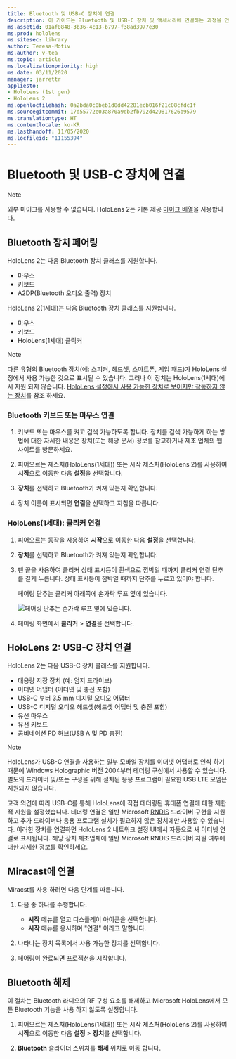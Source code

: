 ```yaml
---
title: Bluetooth 및 USB-C 장치에 연결
description: 이 가이드는 Bluetooth 및 USB-C 장치 및 액세서리에 연결하는 과정을 안내합니다.
ms.assetid: 01af0848-3b36-4c13-b797-f38ad3977e30
ms.prod: hololens
ms.sitesec: library
author: Teresa-Motiv
ms.author: v-tea
ms.topic: article
ms.localizationpriority: high
ms.date: 03/11/2020
manager: jarrettr
appliesto:
- HoloLens (1st gen)
- HoloLens 2
ms.openlocfilehash: 0a2bda0c0beb1d8dd42281ecb016f21c08cfdc1f
ms.sourcegitcommit: 17d55772e03a870a9db2fb792d429817626b9579
ms.translationtype: HT
ms.contentlocale: ko-KR
ms.lasthandoff: 11/05/2020
ms.locfileid: "11155394"
---
```

# Bluetooth 및 USB-C 장치에 연결

> [!NOTE]
> 외부 마이크를 사용할 수 없습니다. HoloLens 2는 기본 제공 [마이크 배열](hololens2-hardware.md#audio-and-speech)을 사용합니다.

## Bluetooth 장치 페어링

HoloLens 2는 다음 Bluetooth 장치 클래스를 지원합니다.

- 마우스
- 키보드
- A2DP(Bluetooth 오디오 출력) 장치

HoloLens 2(1세대)는 다음 Bluetooth 장치 클래스를 지원합니다.

- 마우스
- 키보드
- HoloLens(1세대) 클릭커

> [!NOTE]
> 다른 유형의 Bluetooth 장치(예: 스피커, 헤드셋, 스마트폰, 게임 패드)가 HoloLens 설정에서 사용 가능한 것으로 표시될 수 있습니다. 그러나 이 장치는 HoloLens(1세대)에서 지원 되지 않습니다. [HoloLens 설정에서 사용 가능한 장치로 보이지만 작동하지 않는 장치](hololens-FAQ.md#hololens-settings-lists-devices-as-available-but-the-devices-dont-work)를 참조 하세요.

### Bluetooth 키보드 또는 마우스 연결

1. 키보드 또는 마우스를 켜고 검색 가능하도록 합니다. 장치를 검색 가능하게 하는 방법에 대한 자세한 내용은 장치(또는 해당 문서) 정보를 참고하거나 제조 업체의 웹 사이트를 방문하세요.

1. 피어오르는 제스처(HoloLens(1세대)) 또는 시작 제스처(HoloLens 2)를 사용하여 **시작**으로 이동한 다음 **설정**을 선택합니다.

1. **장치**를 선택하고 Bluetooth가 켜져 있는지 확인합니다.  

1. 장치 이름이 표시되면 **연결**을 선택하고 지침을 따릅니다.

### HoloLens(1세대): 클리커 연결

1. 피어오르는 동작을 사용하여 **시작**으로 이동한 다음 **설정**을 선택합니다.

1. **장치**를 선택하고 Bluetooth가 켜져 있는지 확인합니다.

1. 펜 끝을 사용하여 클리커 상태 표시등이 흰색으로 깜박일 때까지 클리커 연결 단추를 길게 누릅니다. 상태 표시등이 깜박일 때까지 단추를 누르고 있어야 합니다.  

   페어링 단추는 클리커 아래쪽에 손가락 루프 옆에 있습니다.
   
   ![페어링 단추는 손가락 루프 옆에 있습니다.](images/use-hololens-clicker-1.png)
   
1. 페어링 화면에서 **클리커** > **연결**을 선택합니다.

## HoloLens 2: USB-C 장치 연결

HoloLens 2는 다음 USB-C 장치 클래스를 지원합니다.

- 대용량 저장 장치 (예: 엄지 드라이브)
- 이더넷 어댑터 (이더넷 및 충전 포함)
- USB-C 부터 3.5 mm 디지털 오디오 어댑터
- USB-C 디지털 오디오 헤드셋(헤드셋 어댑터 및 충전 포함)
- 유선 마우스
- 유선 키보드
- 콤비네이션 PD 허브(USB A 및 PD 충전)

> [!NOTE]
> HoloLens가 USB-C 연결을 사용하는 일부 모바일 장치를 이더넷 어댑터로 인식 하기 때문에 Windows Holographic 버전 2004부터 테더링 구성에서 사용할 수 있습니다. 별도의 드라이버 및/또는 구성을 위해 설치된 응용 프로그램이 필요한 USB LTE 모뎀은 지원되지 않습니다.

고객 의견에 따라 USB-C를 통해 HoloLens에 직접 테더링된 휴대폰 연결에 대한 제한적 지원을 설정했습니다.  테더링 연결은 일반 Microsoft [RNDIS](https://docs.microsoft.com/windows-hardware/drivers/network/overview-of-remote-ndis--rndis-) 드라이버 구현을 지원하고 추가 드라이버나 응용 프로그램 설치가 필요하지 않은 장치에만 사용할 수 있습니다.  이러한 장치를 연결하면 HoloLens 2 네트워크 설정 UI에서 자동으로 새 이더넷 연결로 표시됩니다. 해당 장치 제조업체에 일반 Microsoft RNDIS 드라이버 지원 여부에 대한 자세한 정보를 확인하세요.

## Miracast에 연결

Miracst를 사용 하려면 다음 단계를 따릅니다.

1. 다음 중 하나를 수행합니다.  

   - **시작** 메뉴를 열고 디스플레이 아이콘을 선택합니다.
   - **시작** 메뉴를 응시하며 "연결" 이라고 말합니다.  

1. 나타나는 장치 목록에서 사용 가능한 장치를 선택합니다.

1. 페어링이 완료되면 프로젝션을 시작합니다.

## Bluetooth 해제

이 절차는 Bluetooth 라디오의 RF 구성 요소를 해제하고 Microsoft HoloLens에서 모든 Bluetooth 기능을 사용 하지 않도록 설정합니다.

1. 피어오르는 제스처(HoloLens(1세대)) 또는 시작 제스처(HoloLens 2)를 사용하여 **시작**으로 이동한 다음 **설정** > **장치**를 선택합니다.

1. **Bluetooth** 슬라이더 스위치를 **해제** 위치로 이동 합니다.
